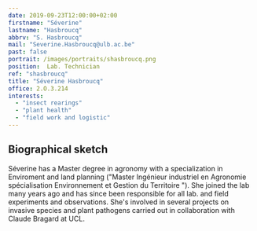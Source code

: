 ```yaml
---
date: 2019-09-23T12:00:00+02:00
firstname: "Séverine"
lastname: "Hasbroucq"
abbrv: "S. Hasbroucq"
mail: "Severine.Hasbroucq@ulb.ac.be"
past: false
portrait: /images/portraits/shasbroucq.png
position:  Lab. Technician
ref: "shasbroucq"
title: "Séverine Hasbroucq"
office: 2.O.3.214
interests:
  - "insect rearings"
  - "plant health"
  - "field work and logistic"
---
```


## Biographical sketch

Séverine has a Master degree in agronomy with a specialization in Enviroment and land planning ("Master Ingénieur industriel en Agronomie spécialisation Environnement et Gestion du Territoire
"). She joined the lab many years ago and has since been responsible for all lab. and field experiments and observations. She's involved in
several projects on invasive species and plant pathogens carried out in collaboration with Claude Bragard at UCL. 
